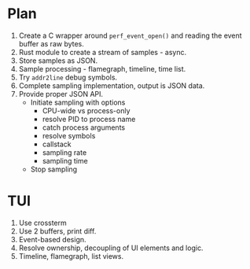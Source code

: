 # Plan

1. Create a C wrapper around `perf_event_open()` and reading the event buffer as
   raw bytes.
1. Rust module to create a stream of samples - async.
1. Store samples as JSON.
1. Sample processing - flamegraph, timeline, time list.
1. Try `addr2line` debug symbols.
1. Complete sampling implementation, output is JSON data.
1. Provide proper JSON API.
   - Initiate sampling with options
     - CPU-wide vs process-only
     - resolve PID to process name
     - catch process arguments
     - resolve symbols
     - callstack
     - sampling rate
     - sampling time
   - Stop sampling

# TUI

1. Use crossterm
1. Use 2 buffers, print diff.
1. Event-based design.
1. Resolve ownership, decoupling of UI elements and logic.
1. Timeline, flamegraph, list views.
